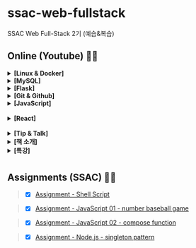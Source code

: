 # ssac-web-fullstack

SSAC Web Full-Stack 2기 (예습&복습)

## Online (Youtube) 🚴‍♀️

<details>
  <summary> <strong> [Linux & Docker] </strong> </summary>

> - [x] [Linux 01 - 리눅스 기초](https://github.com/ding-co/ssac-web-fullstack/blob/main/Note/Linux/Linux-basic/Linux01.md)

> - [ ] [Linux 02 - vi 에디터](https://github.com/ding-co/ssac-web-fullstack/blob/main/Note/Linux/Linux-basic/Linux02.md)

> - [ ] [Linux 03 - python, telnet, putty, git 설치](https://github.com/ding-co/ssac-web-fullstack/blob/main/Note/Linux/Linux-basic/Linux03.md)

> - [ ] [Linux 04 - 도커에서 리눅스 컨테이너 구동 팁](https://github.com/ding-co/ssac-web-fullstack/blob/main/Note/Linux/Linux-basic/Linux04.md)

> - [ ] [Linux 05 - Shell Script & Cron](https://github.com/ding-co/ssac-web-fullstack/blob/main/Note/Linux/Linux-basic/Linux05.md)

<br/>

> - [ ] [Docker 01 - 도커 개념](https://github.com/ding-co/ssac-web-fullstack/blob/main/Note/Docker/Docker-basic/Docker01.md)

> - [ ] [Docker 02 - 도커 설치하기](https://github.com/ding-co/ssac-web-fullstack/blob/main/Note/Docker/Docker-basic/Docker02.md)

> - [ ] [Docker 03 - 도커 기본 명령어](https://github.com/ding-co/ssac-web-fullstack/blob/main/Note/Docker/Docker-basic/Docker03.md)

> - [ ] [Docker 04 - 오라클, MySQL 설치](https://github.com/ding-co/ssac-web-fullstack/blob/main/Note/Docker/Docker-basic/Docker04.md)

<br/>

> - [x] [풀스택#1 - Linux, Cloud, Serverless 소개](https://github.com/ding-co/ssac-web-fullstack/blob/main/Note/Linux/Linux-full-stack/Linux-full-stack01.md)

> - [x] [풀스택#2 - NCP(Naver Cloud Platform) CentOS 서버 생성 및 설정](https://github.com/ding-co/ssac-web-fullstack/blob/main/Note/Linux/Linux-full-stack/Linux-full-stack02.md)

> - [x] [풀스택#3 - Linux CentOS7에 Nginx 웹서버 설치하기](https://github.com/ding-co/ssac-web-fullstack/blob/main/Note/Linux/Linux-full-stack/Linux-full-stack03.md)

> - [x] [풀스택#4 - Linux 서버에 Volta, node, pm2, python 설치](https://github.com/ding-co/ssac-web-fullstack/blob/main/Note/Linux/Linux-full-stack/Linux-full-stack04.md)

> - [x] [풀스택#5 - CentOS7에 MySQL8 설치](https://github.com/ding-co/ssac-web-fullstack/blob/main/Note/Linux/Linux-full-stack/Linux-full-stack05.md)

> - [x] [풀스택#6 - Nginx 셋팅 및 무료 HTTPS 인증서 설치](https://github.com/ding-co/ssac-web-fullstack/blob/main/Note/Linux/Linux-full-stack/Linux-full-stack06.md)

> - [x] [풀스택#7 - docker image 만들기 1](https://github.com/ding-co/ssac-web-fullstack/blob/main/Note/Linux/Linux-full-stack/Linux-full-stack07.md)

> - [x] [풀스택#8 - docker image 만들기 2](https://github.com/ding-co/ssac-web-fullstack/blob/main/Note/Linux/Linux-full-stack/Linux-full-stack08.md)

> - [x] [풀스택#9 - docker image 만들기 정리](https://github.com/ding-co/ssac-web-fullstack/blob/main/Note/Linux/Linux-full-stack/Linux-full-stack09.md)

> - [x] [풀스택#10 - Linux 명령어와 쉘 스크립트 1](https://github.com/ding-co/ssac-web-fullstack/blob/main/Note/Linux/Linux-full-stack/Linux-full-stack10.md)

> - [x] [풀스택#11 - Linux 명령어와 쉘 스크립트 2](https://github.com/ding-co/ssac-web-fullstack/blob/main/Note/Linux/Linux-full-stack/Linux-full-stack11.md)

> - [x] [풀스택#12 - 실무에서 꼭 필요한 기술 1](https://github.com/ding-co/ssac-web-fullstack/blob/main/Note/Linux/Linux-full-stack/Linux-full-stack12.md)

> - [x] [풀스택#13 - 실무에서 꼭 필요한 기술 2](https://github.com/ding-co/ssac-web-fullstack/blob/main/Note/Linux/Linux-full-stack/Linux-full-stack13.md)

<br/>

> - [x] [Tip#1 - 쉘 스크립트에 프로다운 우아한 옵션 주기](https://github.com/ding-co/ssac-web-fullstack/blob/main/Note/Linux/Linux-tip/Linux-tip01.md)

> - [x] [Tip#2 - 쉘 스크립트를 시스템 명령으로 등록](https://github.com/ding-co/ssac-web-fullstack/blob/main/Note/Linux/Linux-tip/Linux-tip02.md)

</details>

<details>

  <summary> <strong> [MySQL] </strong> </summary>

> - [x] [MySQL 01 - Database 및 User 생성](https://github.com/ding-co/ssac-web-fullstack/blob/main/Note/MySQL/MySQL-basic/MySQL01.md)

> - [x] [MySQL 02 - Table 생성, 한글 설정, Session 개념](https://github.com/ding-co/ssac-web-fullstack/blob/main/Note/MySQL/MySQL-basic/MySQL02.md)

> - [x] [MySQL 03 - Table Altering, Sample Data 자동 등록](https://github.com/ding-co/ssac-web-fullstack/blob/main/Note/MySQL/MySQL-basic/MySQL03.md)

> - [x] [MySQL 04 - Insert, Select, Update, Delete 문](https://github.com/ding-co/ssac-web-fullstack/blob/main/Note/MySQL/MySQL-basic/MySQL04.md)

> - [x] [MySQL 05 - 관계(Foreign Key)와 index의 개념](https://github.com/ding-co/ssac-web-fullstack/blob/main/Note/MySQL/MySQL-basic/MySQL05.md)

> - [x] [MySQL 06 - Join Tables 테이블 조인하기](https://github.com/ding-co/ssac-web-fullstack/blob/main/Note/MySQL/MySQL-basic/MySQL06.md)

> - [x] [MySQL 07 - 내장함수와 트랜잭션](https://github.com/ding-co/ssac-web-fullstack/blob/main/Note/MySQL/MySQL-basic/MySQL07.md)

> - [ ] [MySQL 08 - 연습문제 풀이](https://github.com/ding-co/ssac-web-fullstack/blob/main/Note/MySQL/MySQL-basic/MySQL08.md)

> - [ ] [MySQL 09 - 뷰와 트리거, UNION, @rownum](https://github.com/ding-co/ssac-web-fullstack/blob/main/Note/MySQL/MySQL-basic/MySQL09.md)

> - [ ] [MySQL 10 - Stored Function & Procedure](https://github.com/ding-co/ssac-web-fullstack/blob/main/Note/MySQL/MySQL-basic/MySQL10.md)

> - [ ] [MySQL 11 - Cursor를 이용한 프로시저 작성](https://github.com/ding-co/ssac-web-fullstack/blob/main/Note/MySQL/MySQL-basic/MySQL11.md)

> - [ ] [MySQL 12 - View, Trigger, Function, Procedure 최종 평가 문제 풀이](https://github.com/ding-co/ssac-web-fullstack/blob/main/Note/MySQL/MySQL-basic/MySQL12.md)

> - [ ] [MySQL 13 - Backup & Restore](https://github.com/ding-co/ssac-web-fullstack/blob/main/Note/MySQL/MySQL-basic/MySQL13.md)

<br/>

> - [x] [풀스택#14 - MySQL 샘플 데이터 생성](https://github.com/ding-co/ssac-web-fullstack/blob/main/Note/MySQL/MySQL-full-stack/MySQL-full-stack14.md)

> - [x] [풀스택#15 - MySQL DCL, DDL](https://github.com/ding-co/ssac-web-fullstack/blob/main/Note/MySQL/MySQL-full-stack/MySQL-full-stack15.md)

> - [x] [풀스택#16 - MySQL DML, TCL](https://github.com/ding-co/ssac-web-fullstack/blob/main/Note/MySQL/MySQL-full-stack/MySQL-full-stack16.md)

> - [ ] [풀스택#17 - Mysql View, Trigger, Function, Procedure](https://github.com/ding-co/ssac-web-fullstack/blob/main/Note/MySQL/MySQL-full-stack/MySQL-full-stack17.md)

> - [ ] [풀스택#18 - MySQL 유용한 내장 함수](https://github.com/ding-co/ssac-web-fullstack/blob/main/Note/MySQL/MySQL-full-stack/MySQL-full-stack18.md)

> - [ ] [풀스택#19 - MySQL With - CTE로 복잡한 쿼리 쉽게 코딩](https://github.com/ding-co/ssac-web-fullstack/blob/main/Note/MySQL/MySQL-full-stack/MySQL-full-stack19.md)

> - [ ] [풀스택#20 - MySQL 편리한 윈도우 함수 사용](https://github.com/ding-co/ssac-web-fullstack/blob/main/Note/MySQL/MySQL-full-stack/MySQL-full-stack20.md)

> - [ ] [풀스택#21 - MySQL JSON 데이터 타입 사용](https://github.com/ding-co/ssac-web-fullstack/blob/main/Note/MySQL/MySQL-full-stack/MySQL-full-stack21.md)

> - [x] [풀스택#22 - MySQL 데이터 모델 설계, 실무 프로젝트 시작 및 설계](https://github.com/ding-co/ssac-web-fullstack/blob/main/Note/MySQL/MySQL-full-stack/MySQL-full-stack22.md)

> - [ ] [풀스택#23 - MySQL X DevApI를 이용한 NoSQL 구현 및 채팅 데이터 모델 구성](https://github.com/ding-co/ssac-web-fullstack/blob/main/Note/MySQL/MySQL-full-stack/MySQL-full-stack23.md)

> - [ ] [풀스택#24 - MySQL 성능 향상 기법 (인덱스, Full text search, partition)](https://github.com/ding-co/ssac-web-fullstack/blob/main/Note/MySQL/MySQL-full-stack/MySQL-full-stack24.md)

> - [ ] [풀스택#25 - MySQL 실무에서 가장 중요한 기술 (백업, 복구, 이관, 리플리케이션)](https://github.com/ding-co/ssac-web-fullstack/blob/main/Note/MySQL/MySQL-full-stack/MySQL-full-stack25.md)

<br/>

> - [ ] [Tip#1 - MySQL Drop table with Foreign Key](https://github.com/ding-co/ssac-web-fullstack/blob/main/Note/MySQL/MySQL-tip/MySQL-tip01.md)

> - [ ] [Tip#2 - MySQL rollup 과 pivot](https://github.com/ding-co/ssac-web-fullstack/blob/main/Note/MySQL/MySQL-tip/MySQL-tip02.md)

> - [ ] [Tip#3 - Linux, MySQL 오라클 클라우드 무료 서버 사용하기](https://github.com/ding-co/ssac-web-fullstack/blob/main/Note/MySQL/MySQL-tip/MySQL-tip03.md)

</details>

<details>
  <summary> <strong> [Flask] </strong> </summary>

> - [x] [풀스택#26 Flask 실무 - 설치, VS Code 세팅, 디버깅, 테스트](https://github.com/ding-co/ssac-web-fullstack/blob/main/Note/Flask/Flask-full-stack/Flask-full-stack26.md)

</details>

<details>
  <summary> <strong> [Git & Github] </strong> </summary>

> - [x] [Git with Github 01 - Git 시작](https://github.com/ding-co/ssac-web-fullstack/blob/main/Note/Git&Github/Git&Github-basic/Git&Github01.md)

> - [x] [Git with Github 02 - Reset, Revert & Merge](https://github.com/ding-co/ssac-web-fullstack/blob/main/Note/Git&Github/Git&Github-basic/Git&Github02.md)

> - [x] [Git with Github 03 - Git Branch](https://github.com/ding-co/ssac-web-fullstack/blob/main/Note/Git&Github/Git&Github-basic/Git&Github03.md)

> - [x] [Git with Github 04 - 총정리](https://github.com/ding-co/ssac-web-fullstack/blob/main/Note/Git&Github/Git&Github-basic/Git&Github04.md)

<br/>

> - [x] [풀스택#27 Git 실무 01 - rebase, fork & pull request etc.](https://github.com/ding-co/ssac-web-fullstack/blob/main/Note/Git&Github/Git&Github-full-stack/Git&Github-full-stack27.md)

> - [x] [풀스택#28 Git 실무 02 - Git Flow 개념 및 실제 사례](https://github.com/ding-co/ssac-web-fullstack/blob/main/Note/Git&Github/Git&Github-full-stack/Git&Github-full-stack28.md)

> - [x] [풀스택#29 Git 실무 03 - Git Trouble Shooting](https://github.com/ding-co/ssac-web-fullstack/blob/main/Note/Git&Github/Git&Github-full-stack/Git&Github-full-stack29.md)

<br/>

> - [x] [Tip#1 - Github Branch 사용법](https://github.com/ding-co/ssac-web-fullstack/blob/main/Note/Git&Github/Git&Github-tip/Git&Github-tip01.md)

</details>

<details>
  <summary> <strong> [JavaScript] </strong> </summary>

> - [x] [풀스택#1 - JS 제대로 배우기 소개](https://github.com/ding-co/ssac-web-fullstack/blob/main/Note/JavaScript/JavaScript-full-stack/JavaScript-full-stack01.md)

> - [x] [풀스택#2 - JS VSCode 세팅, 유용한 Extension 설치, 단축키](https://github.com/ding-co/ssac-web-fullstack/blob/main/Note/JavaScript/JavaScript-full-stack/JavaScript-full-stack02.md)

> - [x] [풀스택#3 - JS 변수, 상수, 데이터 타입, 호이스팅, 스코프 체인](https://github.com/ding-co/ssac-web-fullstack/blob/main/Note/JavaScript/JavaScript-full-stack/JavaScript-full-stack03.md)

> - [x] [풀스택#4 - 함수](https://github.com/ding-co/ssac-web-fullstack/blob/main/Note/JavaScript/JavaScript-full-stack/JavaScript-full-stack04.md)

> - [x] [풀스택#5 - 변수와 함수의 호이스팅이란?](https://github.com/ding-co/ssac-web-fullstack/blob/main/Note/JavaScript/JavaScript-full-stack/JavaScript-full-stack05.md)

> - [x] [풀스택#6 - OOP, TS의 인터페이스 etc.](https://github.com/ding-co/ssac-web-fullstack/blob/main/Note/JavaScript/JavaScript-full-stack/JavaScript-full-stack06.md)

> - [x] [풀스택#7 - 함수의 모든 것](https://github.com/ding-co/ssac-web-fullstack/blob/main/Note/JavaScript/JavaScript-full-stack/JavaScript-full-stack07.md)

> - [x] [풀스택#8 - Strict mode 관련 지식](https://github.com/ding-co/ssac-web-fullstack/blob/main/Note/JavaScript/JavaScript-full-stack/JavaScript-full-stack08.md)

> - [x] [풀스택#9 - 컴파일/인터프리터/도메인/실행 컨텍스트/스코프/this](https://github.com/ding-co/ssac-web-fullstack/blob/main/Note/JavaScript/JavaScript-full-stack/JavaScript-full-stack09.md)

> - [x] [풀스택#10 - 실행 코드로 알아보는 실행 컨텍스트 동작 원리](https://github.com/ding-co/ssac-web-fullstack/blob/main/Note/JavaScript/JavaScript-full-stack/JavaScript-full-stack10.md)

> - [x] [풀스택#11 - 클로저](https://github.com/ding-co/ssac-web-fullstack/blob/main/Note/JavaScript/JavaScript-full-stack/JavaScript-full-stack11.md)

> - [x] [풀스택#12 - 클래스](https://github.com/ding-co/ssac-web-fullstack/blob/main/Note/JavaScript/JavaScript-full-stack/JavaScript-full-stack12.md)

> - [x] [풀스택#13 - 배열1](https://github.com/ding-co/ssac-web-fullstack/blob/main/Note/JavaScript/JavaScript-full-stack/JavaScript-full-stack13.md)

> - [x] [풀스택#14 - 배열2](https://github.com/ding-co/ssac-web-fullstack/blob/main/Note/JavaScript/JavaScript-full-stack/JavaScript-full-stack14.md)

> - [x] [풀스택#15 - Number & Math](https://github.com/ding-co/ssac-web-fullstack/blob/main/Note/JavaScript/JavaScript-full-stack/JavaScript-full-stack15.md)

> - [x] [풀스택#16 - Date](https://github.com/ding-co/ssac-web-fullstack/blob/main/Note/JavaScript/JavaScript-full-stack/JavaScript-full-stack16.md)

> - [x] [풀스택#17 - string, 정규식](https://github.com/ding-co/ssac-web-fullstack/blob/main/Note/JavaScript/JavaScript-full-stack/JavaScript-full-stack17.md)

> - [x] [풀스택#18 - Symbol (Enum, Iterator)](https://github.com/ding-co/ssac-web-fullstack/blob/main/Note/JavaScript/JavaScript-full-stack/JavaScript-full-stack18.md)

> - [x] [풀스택#19 - 스프레드, 디스트럭쳐링](https://github.com/ding-co/ssac-web-fullstack/blob/main/Note/JavaScript/JavaScript-full-stack/JavaScript-full-stack19.md)

> - [x] [풀스택#20 - Set, Map](https://github.com/ding-co/ssac-web-fullstack/blob/main/Note/JavaScript/JavaScript-full-stack/JavaScript-full-stack20.md)

> - [x] [풀스택#21 - 브라우저 렌더링, HTTP](https://github.com/ding-co/ssac-web-fullstack/blob/main/Note/JavaScript/JavaScript-full-stack/JavaScript-full-stack21.md)

> - [x] [풀스택#22 - HTML & DOM](https://github.com/ding-co/ssac-web-fullstack/blob/main/Note/JavaScript/JavaScript-full-stack/JavaScript-full-stack22.md)

> - [x] [풀스택#23 - DOM events](https://github.com/ding-co/ssac-web-fullstack/blob/main/Note/JavaScript/JavaScript-full-stack/JavaScript-full-stack23.md)

> - [x] [풀스택#24 - Debounce & Throttle](https://github.com/ding-co/ssac-web-fullstack/blob/main/Note/JavaScript/JavaScript-full-stack/JavaScript-full-stack24.md)

> - [x] [풀스택#25 - 비동기](https://github.com/ding-co/ssac-web-fullstack/blob/main/Note/JavaScript/JavaScript-full-stack/JavaScript-full-stack25.md)

> - [x] [풀스택#26 - Generator, Async & Await, 에러 처리](https://github.com/ding-co/ssac-web-fullstack/blob/main/Note/JavaScript/JavaScript-full-stack/JavaScript-full-stack26.md)

</details>

<br/>

<details>
  <summary> <strong> [React] </strong> </summary>

> - [x] [리액트#1 - 리액트 이론](https://github.com/ding-co/ssac-web-fullstack/blob/main/Note/JavaScript/React/React01.md)

> - [x] [리액트#2 - SPA/CSR/SSR/SSG](https://github.com/ding-co/ssac-web-fullstack/blob/main/Note/JavaScript/React/React02.md)

> - [x] [리액트#3 - React 작동 원리](https://github.com/ding-co/ssac-web-fullstack/blob/main/Note/JavaScript/React/React03.md)

</details>

<br/>

<details>
  <summary> <strong> [Tip & Talk] </strong> </summary>

> - [x] [Tip & Talk 01 - 왜 풀스택인가? (개발자 커리어 패스)](https://github.com/ding-co/ssac-web-fullstack/blob/main/Note/Tip&Talk/Tip&Talk01.md)

> - [x] [Tip & Talk 02 - 변수 선언과 GC의 원리](https://github.com/ding-co/ssac-web-fullstack/blob/main/Note/Tip&Talk/Tip&Talk02.md)

> - [x] [Tip & Talk 03 - null과 undefined 값의 메모리 할당](https://github.com/ding-co/ssac-web-fullstack/blob/main/Note/Tip&Talk/Tip&Talk03.md)

> - [x] [Tip & Talk 04 - JS의 역사와 프로그래밍 언어의 트렌드와 역사](https://github.com/ding-co/ssac-web-fullstack/blob/main/Note/Tip&Talk/Tip&Talk04.md)

> - [x] [Tip & Talk 05 - SW 공학 옵저버 패턴, MVC 패턴](https://github.com/ding-co/ssac-web-fullstack/blob/main/Note/Tip&Talk/Tip&Talk05.md)

> - [x] [Tip & Talk 06 - 원시타입이 불변성인 이유](https://github.com/ding-co/ssac-web-fullstack/blob/main/Note/Tip&Talk/Tip&Talk06.md)

> - [ ] [Tip & Talk 07 - 숫자야구 게임 풀이](https://github.com/ding-co/ssac-web-fullstack/blob/main/Note/Tip&Talk/Tip&Talk07.md)

> - [x] [Tip & Talk 08 - WAS와 WS의 차이점](https://github.com/ding-co/ssac-web-fullstack/blob/main/Note/Tip&Talk/Tip&Talk08.md)

> - [ ] [Tip & Talk 09 - 콜백함수란?](https://github.com/ding-co/ssac-web-fullstack/blob/main/Note/Tip&Talk/Tip&Talk09.md)

> - [ ] [Tip & Talk 10 - Object의 깊은복사 vs. 얕은 복사](https://github.com/ding-co/ssac-web-fullstack/blob/main/Note/Tip&Talk/Tip&Talk10.md)

> - [x] [Tip & Talk 11 - Daemon, Packet, Charset, SSH, HTTPS 그리고 라떼는?](https://github.com/ding-co/ssac-web-fullstack/blob/main/Note/Tip&Talk/Tip&Talk11.md)

> - [ ] [Tip & Talk 12 - 개발자 취업 All-In-One](https://github.com/ding-co/ssac-web-fullstack/blob/main/Note/Tip&Talk/Tip&Talk12.md)

> - [x] [Tip & Talk 13 - 실무 스터디 팁, 인터넷 원리, 네트워크, 도커, 클라우드](https://github.com/ding-co/ssac-web-fullstack/blob/main/Note/Tip&Talk/Tip&Talk13.md)

> - [x] [Tip & Talk 14 - NCP 접속용 IP와 공인 IP의 차이](https://github.com/ding-co/ssac-web-fullstack/blob/main/Note/Tip&Talk/Tip&Talk14.md)

> - [x] [Tip & Talk 15 - 프로그래밍 기초 이론 공부 순서와 요령](https://github.com/ding-co/ssac-web-fullstack/blob/main/Note/Tip&Talk/Tip&Talk15.md)

> - [ ] [Tip & Talk 16 - let 호이스팅](https://github.com/ding-co/ssac-web-fullstack/blob/main/Note/Tip&Talk/Tip&Talk16.md)

> - [x] [Tip & Talk 17 - Nginx Node 처리](https://github.com/ding-co/ssac-web-fullstack/blob/main/Note/Tip&Talk/Tip&Talk17.md)

> - [x] [Tip & Talk 18 - 성장하는 개발자의 직장 내 처세술](https://github.com/ding-co/ssac-web-fullstack/blob/main/Note/Tip&Talk/Tip&Talk18.md)

> - [ ] [Tip & Talk 19 - 2022 개발 트렌드 및 학습](https://github.com/ding-co/ssac-web-fullstack/blob/main/Note/Tip&Talk/Tip&Talk19.md)

> - [ ] [Tip & Talk 20 - 신입 개발자의 마음가짐](https://github.com/ding-co/ssac-web-fullstack/blob/main/Note/Tip&Talk/Tip&Talk20.md)

> - [x] [Tip & Talk 21 - user agent와 다양한 디바이스](https://github.com/ding-co/ssac-web-fullstack/blob/main/Note/Tip&Talk/Tip&Talk21.md)

> - [ ] [Tip & Talk 22 - 개발자 전성시대 명과 암](https://github.com/ding-co/ssac-web-fullstack/blob/main/Note/Tip&Talk/Tip&Talk22.md)

</details>

<details>
  <summary> <strong> [책 소개] </strong> </summary>

> - [x] [책 소개 - 프로그래밍 공부는 책으로 하자?](https://github.com/ding-co/ssac-web-fullstack/blob/main/Note/Book/Book.md)

> - [ ] [책 소개 - 모던 자바스크립트 Deep Dive 1부](https://github.com/ding-co/ssac-web-fullstack/blob/main/Note/Book/Deep-dive01.md)

> - [ ] [책 소개 - 리눅스 핵심 레퍼런스](https://github.com/ding-co/ssac-web-fullstack/blob/main/Note/Book/Linux.md)

> - [ ] [책 소개 - 알고리즘](https://github.com/ding-co/ssac-web-fullstack/blob/main/Note/Book/Algorithm.md)

</details>

<details>
  <summary> <strong> [특강] </strong> </summary>

> - [x] [2022 카카오 신입 개발자 블라인드 채용](https://github.com/ding-co/ssac-web-fullstack/blob/main/Note/Special/Kakao-2022.md)

> - [ ] [숫자야구게임 풀이](https://github.com/ding-co/ssac-web-fullstack/blob/main/Note/Special/Baseball-game.md)

</details>

#

## Assignments (SSAC) 👨‍💻

> - [x] [Assignment - Shell Script](https://github.com/ding-co/ssac-web-fullstack/blob/main/Assignment/shell-script/ding-co.md)

> - [x] [Assignment - JavaScript 01 - number baseball game](https://github.com/ding-co/ssac-web-fullstack/blob/main/Assignment/number-baseball-game/ding-co.md)

> - [x] [Assignment - JavaScript 02 - compose function](https://github.com/ding-co/ssac-web-fullstack/blob/main/Assignment/compose/ding-co.md)

> - [x] [Assignment - Node.js - singleton pattern](https://github.com/ding-co/ssac-web-fullstack/blob/main/Assignment/singleton/ding-co.md)
